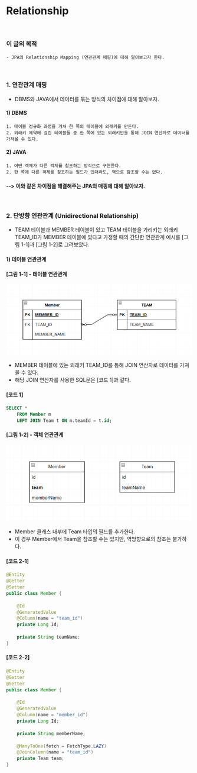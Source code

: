 # Relationship
<br/>

### 이 글의 목적
```plaintext
- JPA의 Relationship Mapping (연관관계 매핑)에 대해 알아보고자 한다.
```
<br/>

### 1. 연관관계 매핑
- DBMS와 JAVA에서 데이터를 묶는 방식의 차이점에 대해 알아보자.
#### 1) DBMS
```plaintext
1. 테이블 정규화 과정을 거쳐 한 쪽의 테이블에 외래키를 만든다.
2. 외래키 제약에 걸린 테이블들 중 한 쪽에 있는 외래키만을 통해 JOIN 연산자로 데이터를 가져올 수 있다.
```
#### 2) JAVA
```plaintext
1. 어떤 객체가 다른 객체를 참조하는 방식으로 구현한다.
2. 한 쪽에 다른 객체를 참조하는 필드가 있더라도, 역으로 참조할 수는 없다.
```
#### --> 이와 같은 차이점을 해결해주는 JPA의 매핑에 대해 알아보자.
<br/>

### 2. 단방향 연관관계 (Unidirectional Relationship)
- TEAM 테이블과 MEMBER 테이블이 있고 TEAM 테이블을 가리키는 외래키 TEAM_ID가 MEMBER 테이블에 있다고 가정할 때의 간단한 연관관계 예시를 [그림 1-1]과 [그림 1-2]로 그려보았다.
#### 1) 테이블 연관관계
#### [그림 1-1] - 테이블 연관관계
![IMAGE](../../../images/tableRelationship001.png)
- MEMBER 테이블에 있는 외래키 TEAM_ID를 통해 JOIN 연산자로 데이터를 가져올 수 있다.
- 해당 JOIN 연산자를 사용한 SQL문은 [코드 1]과 같다.
#### [코드 1]
```sql
SELECT *
    FROM Member m
    LEFT JOIN Team t ON m.teamId = t.id;
```
#### [그림 1-2] - 객체 연관관계
![IMAGE](../../../images/tableRelationship002.png)
- Member 클래스 내부에 Team 타입의 필드를 추가한다.
- 이 경우 Member에서 Team을 참조할 수는 있지만, 역방향으로의 참조는 불가하다.
#### [코드 2-1]
```java
@Entity
@Getter
@Setter
public class Member {

    @Id
    @GeneratedValue
    @Column(name = "team_id")
    private Long Id;

    private String teamName;
}
```
#### [코드 2-2]
```java
@Entity
@Getter
@Setter
public class Member {

    @Id
    @GeneratedValue
    @Column(name = "member_id")
    private Long Id;

    private String memberName;

    @ManyToOne(fetch = FetchType.LAZY)
    @JoinColumn(name = "team_id")
    private Team team;
}
```
